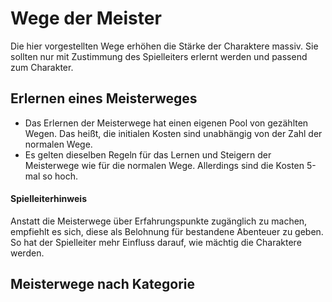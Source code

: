 # Wege der Meister

Die hier vorgestellten Wege erhöhen die Stärke der Charaktere massiv. Sie sollten nur mit Zustimmung des Spielleiters
erlernt werden und passend zum Charakter.

## Erlernen eines Meisterweges

* Das Erlernen der Meisterwege hat einen eigenen Pool von gezählten Wegen. Das heißt, die initialen Kosten sind
unabhängig von der Zahl der normalen Wege.
* Es gelten dieselben Regeln für das Lernen und Steigern der Meisterwege wie für die normalen Wege. Allerdings sind
die Kosten 5-mal so hoch.

#### Spielleiterhinweis

Anstatt die Meisterwege über Erfahrungspunkte zugänglich zu machen, empfiehlt es sich, diese als Belohnung für
bestandene Abenteuer zu geben. So hat der Spielleiter mehr Einfluss darauf, wie mächtig die Charaktere werden.

## Meisterwege nach Kategorie
